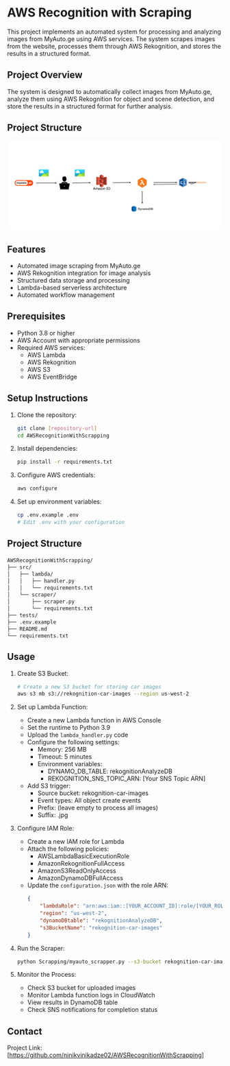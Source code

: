 # AWS Recognition with Scraping

This project implements an automated system for processing and analyzing images from MyAuto.ge using AWS services. The system scrapes images from the website, processes them through AWS Rekognition, and stores the results in a structured format.

## Project Overview

The system is designed to automatically collect images from MyAuto.ge, analyze them using AWS Rekognition for object and scene detection, and store the results in a structured format for further analysis.

## Project Structure

![alt text](<Requirements Management Plan - Lambda Handler For Myauto Pictures (1).jpg>)

## Features

- Automated image scraping from MyAuto.ge
- AWS Rekognition integration for image analysis
- Structured data storage and processing
- Lambda-based serverless architecture
- Automated workflow management

## Prerequisites

- Python 3.8 or higher
- AWS Account with appropriate permissions
- Required AWS services:
  - AWS Lambda
  - AWS Rekognition
  - AWS S3
  - AWS EventBridge

## Setup Instructions

1. Clone the repository:
   ```bash
   git clone [repository-url]
   cd AWSRecognitionWithScrapping
   ```

2. Install dependencies:
   ```bash
   pip install -r requirements.txt
   ```

3. Configure AWS credentials:
   ```bash
   aws configure
   ```

4. Set up environment variables:
   ```bash
   cp .env.example .env
   # Edit .env with your configuration
   ```

## Project Structure

```
AWSRecognitionWithScrapping/
├── src/
│   ├── lambda/
│   │   ├── handler.py
│   │   └── requirements.txt
│   └── scraper/
│       ├── scraper.py
│       └── requirements.txt
├── tests/
├── .env.example
├── README.md
└── requirements.txt
```

## Usage

1. Create S3 Bucket:
   ```bash
   # Create a new S3 bucket for storing car images
   aws s3 mb s3://rekognition-car-images --region us-west-2
   ```

2. Set up Lambda Function:
   - Create a new Lambda function in AWS Console
   - Set the runtime to Python 3.9
   - Upload the `lambda_handler.py` code
   - Configure the following settings:
     - Memory: 256 MB
     - Timeout: 5 minutes
     - Environment variables:
       - DYNAMO_DB_TABLE: rekognitionAnalyzeDB
       - REKOGNITION_SNS_TOPIC_ARN: [Your SNS Topic ARN]
   - Add S3 trigger:
     - Source bucket: rekognition-car-images
     - Event types: All object create events
     - Prefix: (leave empty to process all images)
     - Suffix: .jpg

3. Configure IAM Role:
   - Create a new IAM role for Lambda
   - Attach the following policies:
     - AWSLambdaBasicExecutionRole
     - AmazonRekognitionFullAccess
     - AmazonS3ReadOnlyAccess
     - AmazonDynamoDBFullAccess
   - Update the `configuration.json` with the role ARN:
     ```json
     {
         "lambdaRole": "arn:aws:iam::[YOUR_ACCOUNT_ID]:role/[YOUR_ROLE_NAME]",
         "region": "us-west-2",
         "dynamoDBtable": "rekognitionAnalyzeDB",
         "s3BucketName": "rekognition-car-images"
     }
     ```

4. Run the Scraper:
   ```bash
   python Scrapping/myauto_scrapper.py --s3-bucket rekognition-car-images --pages 1 --output-dir car_images
   ```

5. Monitor the Process:
   - Check S3 bucket for uploaded images
   - Monitor Lambda function logs in CloudWatch
   - View results in DynamoDB table
   - Check SNS notifications for completion status

## Contact

Project Link: [https://github.com/ninikvinikadze02/AWSRecognitionWithScrapping]